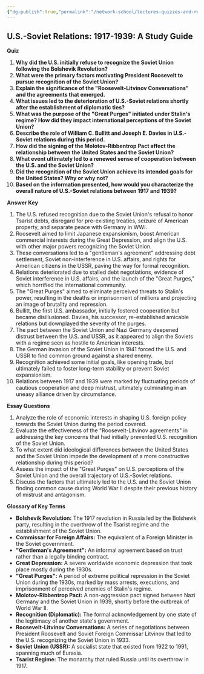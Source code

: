 ```yaml
---
{"dg-publish":true,"permalink":"/network-school/lectures-quizzes-and-references/briefs-timelines-and-study-guides/russian-history/russian-history-ii/russian-history-ii-us-recognition-of-soviet-union-study-guide/"}
---
```




## U.S.-Soviet Relations: 1917-1939: A Study Guide

**Quiz**

1. **Why did the U.S. initially refuse to recognize the Soviet Union following the Bolshevik Revolution?**
2. **What were the primary factors motivating President Roosevelt to pursue recognition of the Soviet Union?**
3. **Explain the significance of the "Roosevelt-Litvinov Conversations" and the agreements that emerged.**
4. **What issues led to the deterioration of U.S.-Soviet relations shortly after the establishment of diplomatic ties?**
5. **What was the purpose of the "Great Purges" initiated under Stalin's regime? How did they impact international perceptions of the Soviet Union?**
6. **Describe the role of William C. Bullitt and Joseph E. Davies in U.S.-Soviet relations during this period.**
7. **How did the signing of the Molotov-Ribbentrop Pact affect the relationship between the United States and the Soviet Union?**
8. **What event ultimately led to a renewed sense of cooperation between the U.S. and the Soviet Union?**
9. **Did the recognition of the Soviet Union achieve its intended goals for the United States? Why or why not?**
10. **Based on the information presented, how would you characterize the overall nature of U.S.-Soviet relations between 1917 and 1939?**

**Answer Key**

1. The U.S. refused recognition due to the Soviet Union's refusal to honor Tsarist debts, disregard for pre-existing treaties, seizure of American property, and separate peace with Germany in WWI.
2. Roosevelt aimed to limit Japanese expansionism, boost American commercial interests during the Great Depression, and align the U.S. with other major powers recognizing the Soviet Union.
3. These conversations led to a "gentleman's agreement" addressing debt settlement, Soviet non-interference in U.S. affairs, and rights for American citizens in the USSR, paving the way for formal recognition.
4. Relations deteriorated due to stalled debt negotiations, evidence of Soviet interference in U.S. affairs, and the launch of the "Great Purges," which horrified the international community.
5. The "Great Purges" aimed to eliminate perceived threats to Stalin's power, resulting in the deaths or imprisonment of millions and projecting an image of brutality and repression.
6. Bullitt, the first U.S. ambassador, initially fostered cooperation but became disillusioned. Davies, his successor, re-established amicable relations but downplayed the severity of the purges.
7. The pact between the Soviet Union and Nazi Germany deepened distrust between the U.S. and USSR, as it appeared to align the Soviets with a regime seen as hostile to American interests.
8. The German invasion of the Soviet Union in 1941 forced the U.S. and USSR to find common ground against a shared enemy.
9. Recognition achieved some initial goals, like opening trade, but ultimately failed to foster long-term stability or prevent Soviet expansionism.
10. Relations between 1917 and 1939 were marked by fluctuating periods of cautious cooperation and deep mistrust, ultimately culminating in an uneasy alliance driven by circumstance.

**Essay Questions**

1. Analyze the role of economic interests in shaping U.S. foreign policy towards the Soviet Union during the period covered.
2. Evaluate the effectiveness of the "Roosevelt-Litvinov agreements" in addressing the key concerns that had initially prevented U.S. recognition of the Soviet Union.
3. To what extent did ideological differences between the United States and the Soviet Union impede the development of a more constructive relationship during this period?
4. Assess the impact of the "Great Purges" on U.S. perceptions of the Soviet Union and the overall trajectory of U.S.-Soviet relations.
5. Discuss the factors that ultimately led to the U.S. and the Soviet Union finding common cause during World War II despite their previous history of mistrust and antagonism.

**Glossary of Key Terms**

- **Bolshevik Revolution:** The 1917 revolution in Russia led by the Bolshevik party, resulting in the overthrow of the Tsarist regime and the establishment of the Soviet Union.
- **Commissar for Foreign Affairs:** The equivalent of a Foreign Minister in the Soviet government.
- **"Gentleman's Agreement":** An informal agreement based on trust rather than a legally binding contract.
- **Great Depression:** A severe worldwide economic depression that took place mostly during the 1930s.
- **"Great Purges":** A period of extreme political repression in the Soviet Union during the 1930s, marked by mass arrests, executions, and imprisonment of perceived enemies of Stalin's regime.
- **Molotov-Ribbentrop Pact:** A non-aggression pact signed between Nazi Germany and the Soviet Union in 1939, shortly before the outbreak of World War II.
- **Recognition (Diplomatic):** The formal acknowledgement by one state of the legitimacy of another state's government.
- **Roosevelt-Litvinov Conversations:** A series of negotiations between President Roosevelt and Soviet Foreign Commissar Litvinov that led to the U.S. recognizing the Soviet Union in 1933.
- **Soviet Union (USSR):** A socialist state that existed from 1922 to 1991, spanning much of Eurasia.
- **Tsarist Regime:** The monarchy that ruled Russia until its overthrow in 1917.